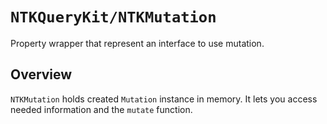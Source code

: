 # ``NTKQueryKit/NTKMutation``

Property wrapper that represent an interface to use mutation.

## Overview

`NTKMutation` holds created ``Mutation`` instance in memory. It lets you access needed information and the `mutate` function.
